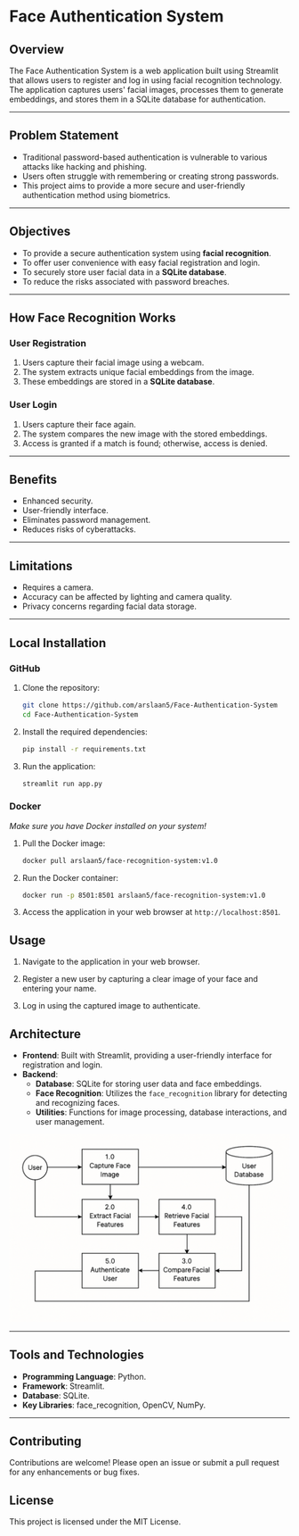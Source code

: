 # Face Authentication System

## Overview
The Face Authentication System is a web application built using Streamlit that allows users to register and log in using facial recognition technology. The application captures users' facial images, processes them to generate embeddings, and stores them in a SQLite database for authentication.

---

## Problem Statement
- Traditional password-based authentication is vulnerable to various attacks like hacking and phishing.
- Users often struggle with remembering or creating strong passwords.
- This project aims to provide a more secure and user-friendly authentication method using biometrics.

---

## Objectives
- To provide a secure authentication system using **facial recognition**.
- To offer user convenience with easy facial registration and login.
- To securely store user facial data in a **SQLite database**.
- To reduce the risks associated with password breaches.

---

## How Face Recognition Works

### User Registration
1. Users capture their facial image using a webcam.
2. The system extracts unique facial embeddings from the image.
3. These embeddings are stored in a **SQLite database**.

### User Login
1. Users capture their face again.
2. The system compares the new image with the stored embeddings.
3. Access is granted if a match is found; otherwise, access is denied.

---

## Benefits
- Enhanced security.
- User-friendly interface.
- Eliminates password management.
- Reduces risks of cyberattacks.

---

## Limitations
- Requires a camera.
- Accuracy can be affected by lighting and camera quality.
- Privacy concerns regarding facial data storage.

---

## Local Installation
### GitHub
1. Clone the repository:
   ```bash
   git clone https://github.com/arslaan5/Face-Authentication-System
   cd Face-Authentication-System
   ```

2. Install the required dependencies:
   ```bash
   pip install -r requirements.txt
   ```

3. Run the application:
   ```bash
   streamlit run app.py
   ```
### Docker
*Make sure you have Docker installed on your system!*

1. Pull the Docker image:
   ```bash
   docker pull arslaan5/face-recognition-system:v1.0
   ```

2. Run the Docker container:
   ```bash
   docker run -p 8501:8501 arslaan5/face-recognition-system:v1.0
   ```

3. Access the application in your web browser at `http://localhost:8501`.

## Usage
1. Navigate to the application in your web browser.

2. Register a new user by capturing a clear image of your face and entering your name.

3. Log in using the captured image to authenticate.

## Architecture
- **Frontend**: Built with Streamlit, providing a user-friendly interface for registration and login.
- **Backend**: 
  - **Database**: SQLite for storing user data and face embeddings.
  - **Face Recognition**: Utilizes the `face_recognition` library for detecting and recognizing faces.
  - **Utilities**: Functions for image processing, database interactions, and user management.

![Data Flow Diagram](images/dfd_diagram.png)

---

## Tools and Technologies
- **Programming Language**: Python.
- **Framework**: Streamlit.
- **Database**: SQLite.
- **Key Libraries**: face_recognition, OpenCV, NumPy.

---

## Contributing
Contributions are welcome! Please open an issue or submit a pull request for any enhancements or bug fixes.

## License
This project is licensed under the MIT License.
